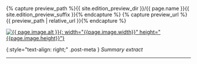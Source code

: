 {% capture preview_path %}{{ site.edition_preview_dir }}/{{ page.name }}{{ site.edition_preview_suffix }}{% endcapture %}
{% capture preview_url %}{{ preview_path | relative_url }}{% endcapture %}


[![{{ page.image.alt }}]({{preview_url}}){: width="{{page.image.width}}" height="{{page.image.height}}"}]({{preview_url}})

{:style="text-align: right;" .post-meta }
*Summary extract*

---